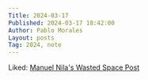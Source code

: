 ```yaml
---
Title: 2024-03-17
Published: 2024-03-17 18:42:00
Author: Pablo Morales
Layout: posts
Tag: 2024, note
---
```

Liked: <a href="https://manic.so/projects/wasted-space" class="u-like-of">Manuel Nila's Wasted Space Post</a>